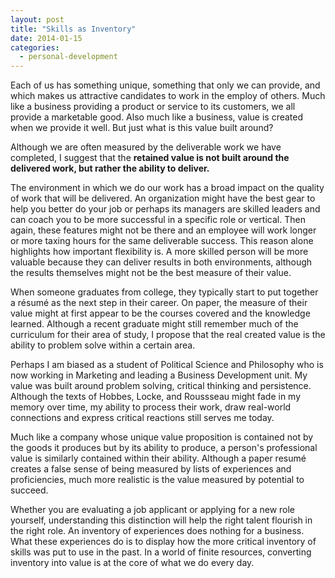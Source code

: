 ```yaml
---
layout: post
title: "Skills as Inventory"
date: 2014-01-15
categories:
  - personal-development
---
```


Each of us has something unique, something that only we can provide, and which makes us attractive candidates to work in the employ of others. Much like a business providing a product or service to its customers, we all provide a marketable good. Also much like a business, value is created when we provide it well. But just what is this value built around?

Although we are often measured by the deliverable work we have completed, I suggest that the <strong>retained value is not built around the delivered work, but rather the ability to deliver. </strong>

The environment in which we do our work has a broad impact on the quality of work that will be delivered. An organization might have the best gear to help you better do your job or perhaps its managers are skilled leaders and can coach you to be more successful in a specific role or vertical. Then again, these features might not be there and an employee will work longer or more taxing hours for the same deliverable success. This reason alone highlights how important flexibility is. A more skilled person will be more valuable because they can deliver results in both environments, although the results themselves might not be the best measure of their value.

When someone graduates from college, they typically start to put together a résumé as the next step in their career. On paper, the measure of their value might at first appear to be the courses covered and the knowledge learned. Although a recent graduate might still remember much of the curriculum for their area of study, I propose that the real created value is the ability to problem solve within a certain area.

Perhaps I am biased as a student of Political Science and Philosophy who is now working in Marketing and leading a Business Development unit. My value was built around problem solving, critical thinking and persistence. Although the texts of Hobbes, Locke, and Roussseau might fade in my memory over time, my ability to process their work, draw real-world connections and express critical reactions still serves me today.

Much like a company whose unique value proposition is contained not by the goods it produces but by its ability to produce, a person's professional value is similarly contained within their ability. Although a paper resumé creates a false sense of being measured by lists of experiences and proficiencies, much more realistic is the value measured by potential to succeed.

Whether you are evaluating a job applicant or applying for a new role yourself, understanding this distinction will help the right talent flourish in the right role. An inventory of experiences does nothing for a business. What these experiences do is to display how the more critical inventory of skills was put to use in the past. In a world of finite resources, converting inventory into value is at the core of what we do every day.

